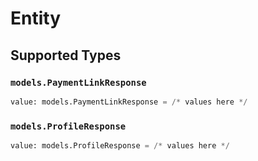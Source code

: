 # Entity


## Supported Types

### `models.PaymentLinkResponse`

```python
value: models.PaymentLinkResponse = /* values here */
```

### `models.ProfileResponse`

```python
value: models.ProfileResponse = /* values here */
```

